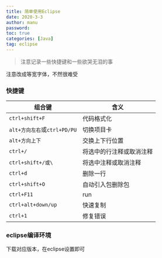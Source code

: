 ```yaml
---
title: 简单使用Eclipse
date: 2020-3-3
author: manu 
password:
toc: true
categories: [Java]
tag: eclipse
---
```


> 注意记录一些快捷键和一些欲哭无泪的事

注意改成等宽字体，不然很难受

<!-- more -->

### 快捷键

| 组合键                       | 含义                     |
| ---------------------------- | ------------------------ |
| `ctrl+shift+F`               | 代码格式化               |
| `alt+方向左右`或`ctrl+PD/PU` | 切换项目卡               |
| `alt+方向上下`               | 交换上下行位置           |
| `ctrl+/`                     | 将选中的行注释或取消注释 |
| `ctrl+shift+/或\`            | 将选中注释或取消注释     |
| `ctrl+d`                     | 删除一行                 |
| `ctrl+shift+O`               | 自动引入包删除包         |
| `ctrl+F11`                   | run                      |
| `ctrl+alt+down/up`           | 快速复制                 |
| `ctrl+1`                     | 修复错误                 |

### eclipse编译环境

下载对应版本，在eclipse设置即可

